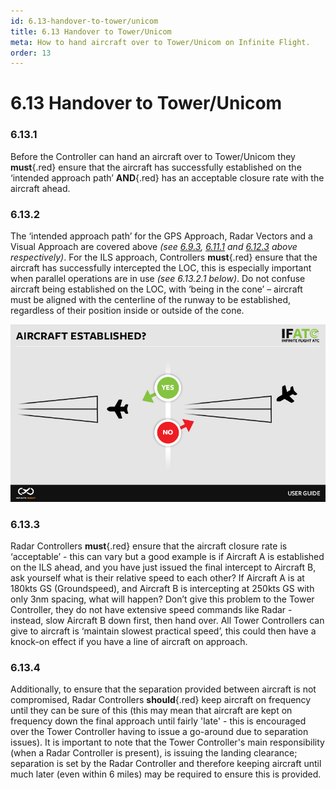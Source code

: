 ```yaml
---
id: 6.13-handover-to-tower/unicom
title: 6.13 Handover to Tower/Unicom
meta: How to hand aircraft over to Tower/Unicom on Infinite Flight.
order: 13
---
```


# 6.13  Handover to Tower/Unicom

 

### 6.13.1    

Before the Controller can hand an aircraft over to Tower/Unicom they **must**{.red} ensure that the aircraft has successfully established on the ‘intended approach path’ **AND**{.red} has an acceptable closure rate with the aircraft ahead.

 

### 6.13.2    

The ‘intended approach path’ for the GPS Approach, Radar Vectors and a Visual Approach are covered above *(see [6.9.3](/guide/atc-manual/6.-radar/6.9-global-positioning-system-(gps)-approach#6.9.3), [6.11.1](/guide/atc-manual/6.-radar/6.11-radar-vectors#6.11.1) and [6.12.3](/guide/atc-manual/6.-radar/6.12-visual-approach#6.12.3) above respectively)*. For the ILS approach, Controllers **must**{.red} ensure that the aircraft has successfully intercepted the LOC, this is especially important when parallel operations are in use *(see 6.13.2.1 below)*. Do not confuse aircraft being established on the LOC, with ‘being in the cone’ – aircraft must be aligned with the centerline of the runway to be established, regardless of their position inside or outside of the cone.



![Image 6.13.2.1 - Radar intercept right vs wrong](_images/manual/graphics/atc-intercept-right-vs-wrong.jpg)


### 6.13.3    

Radar Controllers **must**{.red} ensure that the aircraft closure rate is ‘acceptable’ - this can vary but a good example is if Aircraft A is established on the ILS ahead, and you have just issued the final intercept to Aircraft B, ask yourself what is their relative speed to each other? If Aircraft A is at 180kts GS (Groundspeed), and Aircraft B is intercepting at 250kts GS with only 3nm spacing, what will happen? Don’t give this problem to the Tower Controller, they do not have extensive speed commands like Radar - instead, slow Aircraft B down first, then hand over. All Tower Controllers can give to aircraft is ‘maintain slowest practical speed’, this could then have a knock-on effect if you have a line of aircraft on approach.



### 6.13.4

Additionally, to ensure that the separation provided between aircraft is not compromised, Radar Controllers **should**{.red} keep aircraft on frequency until they can be sure of this (this may mean that aircraft are kept on frequency down the final approach until fairly 'late' - this is encouraged over the Tower Controller having to issue a go-around due to separation issues). It is important to note that the Tower Controller's main responsibility (when a Radar Controller is present), is issuing the landing clearance; separation is set by the Radar Controller and therefore keeping aircraft until much later (even within 6 miles) may be required to ensure this is provided. 
